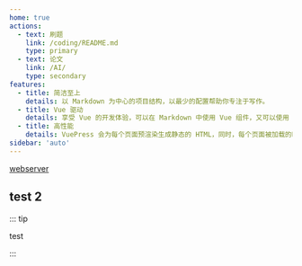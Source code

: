 ```yaml
---
home: true
actions:
  - text: 刷题
    link: /coding/README.md
    type: primary
  - text: 论文
    link: /AI/
    type: secondary
features:
  - title: 简洁至上
    details: 以 Markdown 为中心的项目结构，以最少的配置帮助你专注于写作。
  - title: Vue 驱动
    details: 享受 Vue 的开发体验，可以在 Markdown 中使用 Vue 组件，又可以使用 Vue 来开发自定义主题。
  - title: 高性能
    details: VuePress 会为每个页面预渲染生成静态的 HTML，同时，每个页面被加载的时候，将作为 SPA 运行。
sidebar: 'auto'
---
```




[webserver](./webserver.md)





## test 2

::: tip

test

:::

